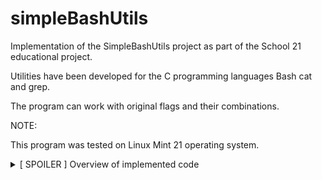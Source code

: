 # simpleBashUtils

Implementation of the SimpleBashUtils project as part of the School 21 educational project.

Utilities have been developed for the C programming languages Bash cat and grep.

The program can work with original flags and their combinations.

NOTE:

This program was tested on Linux Mint 21 operating system.

<details>
<summary>[ SPOILER ] Overview of implemented code</summary>

### s21_cat

TEMPLATE: `cat [OPTION] [FILE]`

| № | Option                                                      | Description                                  |
| --- | ----------------------------------------------------------- | -------------------------------------------- |
| 1   | -b (GNU: --number-nonblank)                                 | numbers only non-empty lines                 |
| 2   | -e implies -v (GNU only: -E the same, but without implying -v) | but also display end-of-line characters as $ |
| 3   | -n (GNU: --number)                                          | number all output lines                      |
| 4   | -s (GNU: --squeeze-blank)                                   | squeeze multiple adjacent blank lines        |
| 5   | -t implies -v (GNU: -T the same, but without implying -v)        | but also display tabs as ^I                  |

### s21_grep

TEMPLATE: `grep [OPTION] [TEMPLATE] [FILE]`

| № | Option  | Description                                                   |
| --- | ------- | ------------------------------------------------------------- |
| 1   | -e      | pattern                                                       |
| 2   | -i      | ignore uppercase vs. lowercase                                |
| 3   | -v      | invert match                                                  |
| 4   | -c      | output count of matching lines only.                          |
| 5   | -l      | output matching files only                                    |
| 6   | -n      | precede each matching line with a line number                 |
| 7   | -h      | output matching lines without preceding them by file names    |
| 8   | -s      | suppress error messages about nonexistent or unreadable files |
| 9   | -f file | take regexes from a file                                      |
| 10  | -o      | output the matched parts of a matching line                   |

</details>
